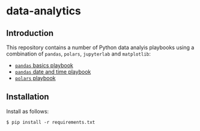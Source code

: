 # data-analytics

## Introduction
This repository contains a number of Python data analyis playbooks using a combination of `pandas`, `polars`, `jupyterlab` and `matplotlib`:
* [`pandas` basics playbook](https://github.com/malminhas/data-analytics/blob/main/pandas-basics-playbook.ipynb)
* [`pandas` date and time playbook](https://github.com/malminhas/data-analytics/blob/main/pandas-dates-and-times-playbook.ipynb)
* [`polars` playbook](https://github.com/malminhas/data-analytics/blob/main/polars-playbook.ipynb)
 
## Installation
Install as follows:

`$ pip install -r requirements.txt`

